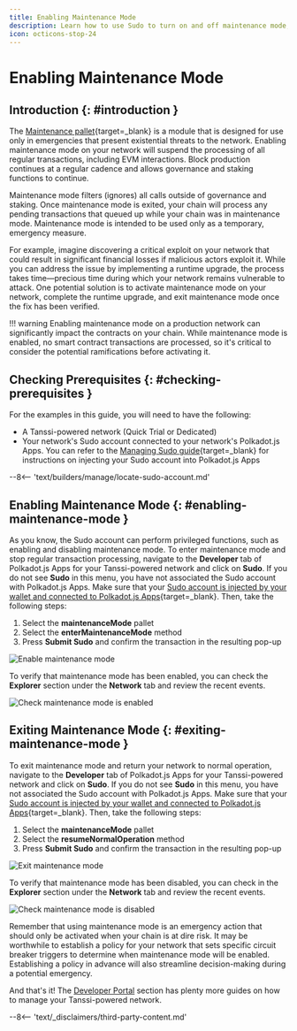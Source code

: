 ```yaml
---
title: Enabling Maintenance Mode 
description: Learn how to use Sudo to turn on and off maintenance mode, which effectively pauses your network while still producing blocks and allowing select calls.
icon: octicons-stop-24
---
```


# Enabling Maintenance Mode

## Introduction {: #introduction }

The [Maintenance pallet](https://moonbeam.network/news/what-is-maintenance-mode/){target=\_blank} is a module that is designed for use only in emergencies that present existential threats to the network. Enabling maintenance mode on your network will suspend the processing of all regular transactions, including EVM interactions. Block production continues at a regular cadence and allows governance and staking functions to continue. 

Maintenance mode filters (ignores) all calls outside of governance and staking. Once maintenance mode is exited, your chain will process any pending transactions that queued up while your chain was in maintenance mode. Maintenance mode is intended to be used only as a temporary, emergency measure. 

For example, imagine discovering a critical exploit on your network that could result in significant financial losses if malicious actors exploit it. While you can address the issue by implementing a runtime upgrade, the process takes time—precious time during which your network remains vulnerable to attack. One potential solution is to activate maintenance mode on your network, complete the runtime upgrade, and exit maintenance mode once the fix has been verified.

!!! warning
    Enabling maintenance mode on a production network can significantly impact the contracts on your chain. While maintenance mode is enabled, no smart contract transactions are processed, so it's critical to consider the potential ramifications before activating it. 

## Checking Prerequisites {: #checking-prerequisites }

For the examples in this guide, you will need to have the following:

 - A Tanssi-powered network (Quick Trial or Dedicated)
 - Your network's Sudo account connected to your network's Polkadot.js Apps. You can refer to the [Managing Sudo guide](/builders/manage/developer-portal/sudo/#configuring-polkadotjs-apps){target=\_blank} for instructions on injecting your Sudo account into Polkadot.js Apps

--8<-- 'text/builders/manage/locate-sudo-account.md'

## Enabling Maintenance Mode {: #enabling-maintenance-mode }

As you know, the Sudo account can perform privileged functions, such as enabling and disabling maintenance mode. To enter maintenance mode and stop regular transaction processing, navigate to the **Developer** tab of Polkadot.js Apps for your Tanssi-powered network and click on **Sudo**. If you do not see **Sudo** in this menu, you have not associated the Sudo account with Polkadot.js Apps. Make sure that your [Sudo account is injected by your wallet and connected to Polkadot.js Apps](/builders/manage/developer-portal/sudo/#configuring-polkadotjs-apps){target=\_blank}. Then, take the following steps:

1. Select the **maintenanceMode** pallet
2. Select the **enterMaintenanceMode** method
3. Press **Submit Sudo** and confirm the transaction in the resulting pop-up

![Enable maintenance mode](/images/builders/manage/developer-portal/maintenance/maintenance-2.webp)

To verify that maintenance mode has been enabled, you can check the **Explorer** section under the **Network** tab and review the recent events. 

![Check maintenance mode is enabled](/images/builders/manage/developer-portal/maintenance/maintenance-3.webp)

## Exiting Maintenance Mode {: #exiting-maintenance-mode }

To exit maintenance mode and return your network to normal operation, navigate to the **Developer** tab of Polkadot.js Apps for your Tanssi-powered network and click on **Sudo**. If you do not see **Sudo** in this menu, you have not associated the Sudo account with Polkadot.js Apps. Make sure that your [Sudo account is injected by your wallet and connected to Polkadot.js Apps](/builders/manage/developer-portal/sudo/#configuring-polkadotjs-apps){target=\_blank}. Then, take the following steps:

1. Select the **maintenanceMode** pallet
2. Select the **resumeNormalOperation** method
3. Press **Submit Sudo** and confirm the transaction in the resulting pop-up

![Exit maintenance mode](/images/builders/manage/developer-portal/maintenance/maintenance-4.webp)

To verify that maintenance mode has been disabled, you can check in the **Explorer** section under the **Network** tab and review the recent events. 

![Check maintenance mode is disabled](/images/builders/manage/developer-portal/maintenance/maintenance-5.webp)

Remember that using maintenance mode is an emergency action that should only be activated when your chain is at dire risk. It may be worthwhile to establish a policy for your network that sets specific circuit breaker triggers to determine when maintenance mode will be enabled. Establishing a policy in advance will also streamline decision-making during a potential emergency.  

And that's it! The [Developer Portal](/builders/manage/developer-portal/) section has plenty more guides on how to manage your Tanssi-powered network.

--8<-- 'text/_disclaimers/third-party-content.md'

